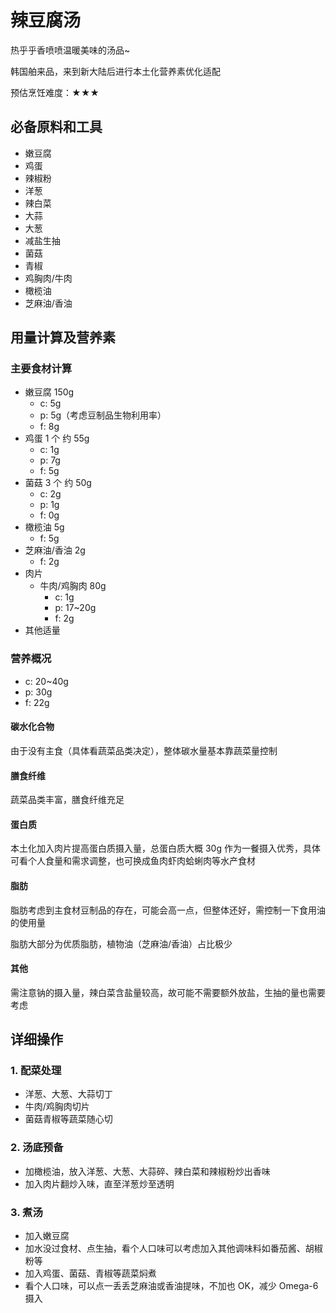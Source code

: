 # 辣豆腐汤

热乎乎香喷喷温暖美味的汤品~

韩国舶来品，来到新大陆后进行本土化营养素优化适配

预估烹饪难度：★★★

## 必备原料和工具

- 嫩豆腐
- 鸡蛋
- 辣椒粉
- 洋葱
- 辣白菜
- 大蒜
- 大葱
- 减盐生抽
- 菌菇
- 青椒
- 鸡胸肉/牛肉
- 橄榄油
- 芝麻油/香油

## 用量计算及营养素

### 主要食材计算

- 嫩豆腐 150g
  - c: 5g
  - p: 5g（考虑豆制品生物利用率）
  - f: 8g
- 鸡蛋 1 个 约 55g
  - c: 1g
  - p: 7g
  - f: 5g
- 菌菇 3 个 约 50g
  - c: 2g
  - p: 1g
  - f: 0g
- 橄榄油 5g
  - f: 5g
- 芝麻油/香油 2g
  - f: 2g
- 肉片
  - 牛肉/鸡胸肉 80g
    - c: 1g
    - p: 17~20g
    - f: 2g
- 其他适量

### 营养概况

- c: 20~40g
- p: 30g
- f: 22g

#### 碳水化合物

由于没有主食（具体看蔬菜品类决定），整体碳水量基本靠蔬菜量控制

#### 膳食纤维

蔬菜品类丰富，膳食纤维充足

#### 蛋白质

本土化加入肉片提高蛋白质摄入量，总蛋白质大概 30g 作为一餐摄入优秀，具体可看个人食量和需求调整，也可换成鱼肉虾肉蛤蜊肉等水产食材

#### 脂肪

脂肪考虑到主食材豆制品的存在，可能会高一点，但整体还好，需控制一下食用油的使用量

脂肪大部分为优质脂肪，植物油（芝麻油/香油）占比极少

#### 其他

需注意钠的摄入量，辣白菜含盐量较高，故可能不需要额外放盐，生抽的量也需要考虑

## 详细操作

### 1. 配菜处理

- 洋葱、大葱、大蒜切丁
- 牛肉/鸡胸肉切片
- 菌菇青椒等蔬菜随心切

### 2. 汤底预备

- 加橄榄油，放入洋葱、大葱、大蒜碎、辣白菜和辣椒粉炒出香味
- 加入肉片翻炒入味，直至洋葱炒至透明

### 3. 煮汤

- 加入嫩豆腐
- 加水没过食材、点生抽，看个人口味可以考虑加入其他调味料如番茄酱、胡椒粉等
- 加入鸡蛋、菌菇、青椒等蔬菜焖煮
- 看个人口味，可以点一丢丢芝麻油或香油提味，不加也 OK，减少 Omega-6 摄入
